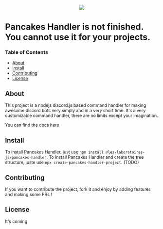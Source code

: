 <div style="text-align:center"><img src="https://cdn.discordapp.com/attachments/609313381421154304/670222364579201034/pancakes-handler.png.png" /></div>

# Pancakes Handler is not finished. You cannot use it for your projects.

### Table of Contents
* [About](https://github.com/Les-Laboratoires-JS/command-handler/blob/master/README.md#About)
* [Install](https://github.com/Les-Laboratoires-JS/command-handler/blob/master/README.md#Install)
* [Contributing](https://github.com/Les-Laboratoires-JS/command-handler/blob/master/README.md#Contributing)
* [License](https://github.com/Les-Laboratoires-JS/command-handler/blob/master/README.md#License)

## About
This project is a nodejs discord.js based command handler for making awesome discord bots very simply and in a very short time.
It's a very customizable command handler, there are no limits except your imagination.

You can find the docs here

## Install
To install Pancakes Handler, just use `npm install @les-laboratoires-js/pancakes-handler`.
To install Pancakes Handler and create the tree structure, juste use `npx create-pancakes-handler-project`. (TODO)

## Contributing
If you want to contribute the project, fork it and enjoy by adding features and making some PRs !

## License
It's coming
